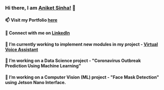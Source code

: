 ### Hi there, I am <a href =  "aniketsinha06.github.io">Aniket Sinha!</a> 👋
#### 📫 Visit my Portfolio <a href =  "https://aniketsinha06.github.io/voice_assistant.html">here</a>
#### 💬 Connect with me on <a href =  "https://www.linkedin.com/in/aniket-sinha">LinkedIn</a>
#### 🔭 I’m currently working to implement new modules in my project - <a href =  "https://aniketsinha06.github.io/voice_assistant.html">Virtual Voice Assistant</a>
#### 🌱 I’m working on a Data Science project - "Coronavirus Outbreak Prediction Using Machine Learning"
#### 🌱 I’m working on a Computer Vision (ML) project -  "Face Mask Detection" using Jetson Nano Interface.


<!--
**aniketsinha06/aniketsinha06** is a ✨ _special_ ✨ repository because its `README.md` (this file) appears on your GitHub profile.

Here are some ideas to get you started:

- 🔭 I’m currently working on project - Virtual Voice Assistant
- 🌱 I’m currently learning Data Science
- 💬 Ask me about my work
- 📫 How to reach me: <a href =  "aniketsinha06.github.io">Click Here</a>
- 😄 Pronouns: He/Him
- ⚡ Fun fact: 
-->
